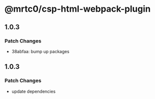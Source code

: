 # @mrtc0/csp-html-webpack-plugin

## 1.0.3

### Patch Changes

- 38abfaa: bump up packages

## 1.0.3

### Patch Changes

- update dependencies

